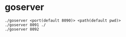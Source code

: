 # goserver

```
./goserver <port(default 8090)> <path(default pwd)>
./goserver 8091 ./
./goserver 8092

```
